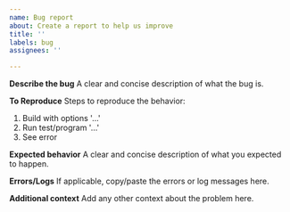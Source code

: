 ```yaml
---
name: Bug report
about: Create a report to help us improve
title: ''
labels: bug
assignees: ''

---
```


**Describe the bug**
A clear and concise description of what the bug is.

**To Reproduce**
Steps to reproduce the behavior:
1. Build with options '...'
2. Run test/program '...'
4. See error

**Expected behavior**
A clear and concise description of what you expected to happen.

**Errors/Logs**
If applicable, copy/paste the errors or log messages here.

**Additional context**
Add any other context about the problem here.
